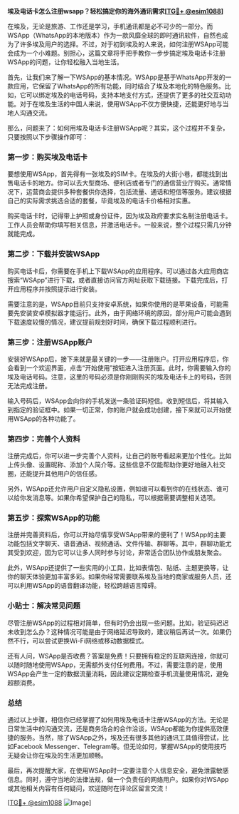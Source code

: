 **埃及电话卡怎么注册wsapp？轻松搞定你的海外通讯需求[[TG💪+ @esim1088](https://t.me/s/esim1088)]**

在埃及，无论是旅游、工作还是学习，手机通讯都是必不可少的一部分。而WSApp（WhatsApp的本地版本）作为一款风靡全球的即时通讯软件，自然也成为了许多埃及用户的选择。不过，对于初到埃及的人来说，如何注册WSApp可能会成为一个小难题。别担心，这篇文章将手把手教你一步步搞定埃及电话卡注册WSApp的问题，让你轻松融入当地生活。

首先，让我们来了解一下WSApp的基本情况。WSApp是基于WhatsApp开发的一款应用，它保留了WhatsApp的所有功能，同时结合了埃及本地化的特色服务。比如，它可以绑定埃及的电话号码，支持本地支付方式，还提供了更多的社交互动功能。对于在埃及生活的中国人来说，使用WSApp不仅方便快捷，还能更好地与当地人沟通交流。

那么，问题来了：如何用埃及电话卡注册WSApp呢？其实，这个过程并不复杂，只要按照以下步骤操作即可：

### 第一步：购买埃及电话卡

要想使用WSApp，首先得有一张埃及的SIM卡。在埃及的大街小巷，都能找到出售电话卡的地方。你可以去大型商场、便利店或者专门的通信营业厅购买。通常情况下，运营商会提供多种套餐供你选择，包括流量、通话和短信等服务。建议根据自己的实际需求挑选合适的套餐，毕竟埃及的电话卡价格相对实惠。

购买电话卡时，记得带上护照或身份证件，因为埃及政府要求实名制注册电话卡。工作人员会帮助你填写相关信息，并激活电话卡。一般来说，整个过程只需几分钟就能完成。

### 第二步：下载并安装WSApp

购买电话卡后，你需要在手机上下载WSApp的应用程序。可以通过各大应用商店搜索“WSApp”进行下载，或者直接访问官方网址获取下载链接。下载完成后，打开应用程序并按照提示进行安装。

需要注意的是，WSApp目前只支持安卓系统，如果你使用的是苹果设备，可能需要先安装安卓模拟器才能运行。此外，由于网络环境的原因，部分用户可能会遇到下载速度较慢的情况，建议提前规划好时间，确保下载过程顺利进行。

### 第三步：注册WSApp账户

安装好WSApp后，接下来就是最关键的一步——注册账户。打开应用程序后，你会看到一个欢迎界面，点击“开始使用”按钮进入注册页面。此时，你需要输入你的埃及电话号码。注意，这里的号码必须是你刚刚购买的埃及电话卡上的号码，否则无法完成注册。

输入号码后，WSApp会向你的手机发送一条验证码短信。收到短信后，将其输入到指定的验证框中。如果一切正常，你的账户就会成功创建，接下来就可以开始使用WSApp的各种功能了。

### 第四步：完善个人资料

注册完成后，你可以进一步完善个人资料，让自己的账号看起来更加个性化。比如上传头像、设置昵称、添加个人简介等。这些信息不仅能帮助你更好地融入社交圈，还能提升其他用户的信任感。

另外，WSApp还允许用户自定义隐私设置，例如谁可以看到你的在线状态、谁可以给你发消息等。如果你希望保护自己的隐私，可以根据需要调整相关选项。

### 第五步：探索WSApp的功能

注册并完善资料后，你可以开始尽情享受WSApp带来的便利了！WSApp的主要功能包括文字聊天、语音通话、视频通话、文件传输、群聊等。其中，群聊功能尤其受到欢迎，因为它可以让多人同时参与讨论，非常适合团队协作或朋友聚会。

此外，WSApp还提供了一些实用的小工具，比如表情包、贴纸、主题更换等，让你的聊天体验更加丰富多彩。如果你经常需要联系埃及当地的商家或服务人员，还可以利用WSApp的语音翻译功能，轻松跨越语言障碍。

### 小贴士：解决常见问题

尽管注册WSApp的过程相对简单，但有时仍会出现一些问题。比如，验证码迟迟未收到怎么办？这种情况可能是由于网络延迟导致的，建议稍后再试一次。如果仍然不行，可以尝试更换Wi-Fi网络或移动数据模式。

还有人问，WSApp是否收费？答案是免费！只要拥有稳定的互联网连接，你就可以随时随地使用WSApp，无需额外支付任何费用。不过，需要注意的是，使用WSApp会产生一定的数据流量消耗，因此建议定期检查手机流量使用情况，避免超额消费。

### 总结

通过以上步骤，相信你已经掌握了如何用埃及电话卡注册WSApp的方法。无论是日常生活中的沟通交流，还是商务场合的合作洽谈，WSApp都能为你提供高效便捷的服务。当然，除了WSApp之外，埃及还有很多其他的通讯工具值得尝试，比如Facebook Messenger、Telegram等。但无论如何，掌握WSApp的使用技巧无疑会让你在埃及的生活更加顺畅。

最后，再次提醒大家，在使用WSApp时一定要注意个人信息安全，避免泄露敏感信息。同时，遵守当地的法律法规，做一个负责任的网络用户。如果你对WSApp或其他相关内容有任何疑问，欢迎随时在评论区留言交流！

[[TG💪+ @esim1088](https://t.me/s/esim1088) ![Image](https://i.postimg.cc/4NQfJmqS/Snipaste-2025-05-13-00-14-12.png)]